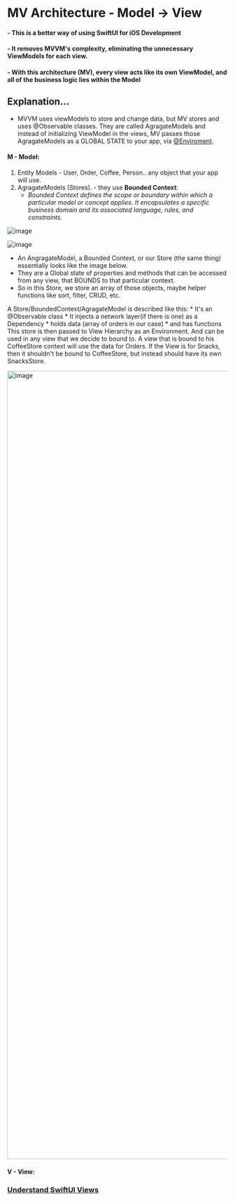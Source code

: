 # MV Architecture - Model -> View 
#### - This is a better way of using SwiftUI for iOS Development
#### - It removes MVVM's complexity, eliminating the unnecessary ViewModels for each view.
#### - With this architecture (MV), every view acts like its own ViewModel, and all of the business logic lies within the Model


## Explanation...
- MVVM uses viewModels to store and change data, but MV stores and uses @Observable classes. They are called AgragateModels and instead of initializing ViewModel in the views, MV passes those AgragateModels as a GLOBAL STATE to your app, via [@Enviroment](). 

#### M - Model:
  1. Entity Models - User, Order, Coffee, Person.. any object that your app will use.
  2. AgragateModels (Stores).
    - they use __Bounded Context__:
     * _Bounded Context defines the scope or boundary within which a particular model or concept applies. It encapsulates a specific business domain and its associated             language, rules, and constraints._

![image](https://github.com/user-attachments/assets/4b7ac268-691e-46d7-804e-0a4723c42bb9)


![image](https://github.com/user-attachments/assets/c790be6e-70ef-412e-8c99-80d5a13295aa)

  - An AngragateModel, a Bounded Context, or our Store (the same thing) essentially looks like the image below.
  - They are a Global state of properties and methods that can be accessed from any view, that BOUNDS to that particular context.
  - So in this Store, we store an array of those objects, maybe helper functions like sort, filter, CRUD, etc.

   A Store/BoundedContext/AgragateModel is described like this:
      * It's an @Observable class
      * It injects a network layer(if there is one) as a Dependency
      * holds data (array of orders in our case)
      * and has functions
  This store is then passed to View Hierarchy as an Environment. And can be used in any view that we decide to bound to. 
  A view that is bound to his CoffeeStore context will use the data for Orders. If the View is for Snacks, then it shouldn't be bound to CoffeeStore, but instead should    have its own SnacksStore.

<img width="1799" alt="image" src="https://github.com/user-attachments/assets/1ec04b06-380b-4f77-881f-e33eb51847a0">


#### V - View:

### [Understand SwiftUI Views](https://github.com/John-Mark01/learning-swift/blob/70291ce30142dad36780e4183f6ea49a9ef5dca8/SwiftUI%20Native/SwiftUI%20Views.md#L4)
